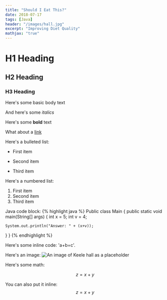 ```yaml
---
title: "Should I Eat This?"
date: 2018-07-17
tags: [Java]
header: "/images/hall.jpg"
excerpt: "Improving Diet Quality"
mathjax: "true"
---
```


# H1 Heading

## H2 Heading

### H3 Heading

Here's some basic body text

And here's some *italics*

Here's some **bold** text

What about a [link](https://github.com/connorbridle)

Here's a bulleted list:
* First item
+ Second item
- Third item

Here's a numbered list:
1. First item
2. Second item
3. Third item

Java code block:
{% highlight java %}
Public class Main {
  public static void main(String[] args) {
    int x = 5;
    int v = 4;

    System.out.println("Answer: " + (x+v));
  }
}
{% endhighlight %}

Here's some inline code: 'a+b=c'.

Here's an image:
<img src="{{ site.url }}{{  site.baseurl }}/images/hall.jpg" alt="An image of Keele hall as a placeholder">

Here's some math:

$$z=x+y$$

You can also put it inline: $$z=x+y$$
